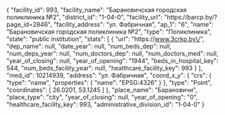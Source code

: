 {
    "facility_id": 993,
    "facility_name": "Барановичская городская поликлиника №2",
    "district_id": "1-04-0",
    "facility_url": "https:\/\/barcp.by\/?page_id=2846",
    "facility_address": "ул. Фабричная",
    "ap_1": "6",
    "name": "Барановичская городская поликлиника №2",
    "type": "Поликлиника",
    "state": "public institution",
    "stats": [
        {
            "url": "https:\/\/www.3crkp.by\/",
            "dep_name": null,
            "date_year": null,
            "num_beds_dep": null,
            "num_deps_year": null,
            "num_doctors_dep": null,
            "num_doctors_med": null,
            "year_of_closing": null,
            "year_of_opening": "1944",
            "beds_in_hospital_key": 544,
            "num_beds_facility_year": null,
            "healthcare_facility_key": 993
        }
    ],
    "med_id": 10214939,
    "address": "ул. Фабричная",
    "coord_x_y": {
        "crs": {
            "type": "name",
            "properties": {
                "name": "EPSG:4326"
            }
        },
        "type": "Point",
        "coordinates": [
            26.0201,
            53.1245
        ]
    },
    "place_name": "Барановичи",
    "place_type": "city",
    "year_of_closing": null,
    "year_of_opening": "0",
    "healthcare_facility_key": 993,
    "administrative_division_id": "1-04-0"
}